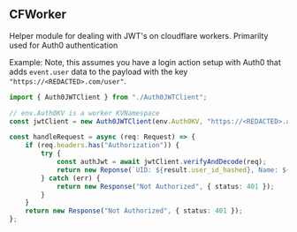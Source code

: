 ## CFWorker

Helper module for dealing with JWT's on cloudflare workers. Primarilty used for Auth0 authentication

Example:
Note, this assumes you have a login action setup with Auth0 that adds `event.user` data to the payload with the key `"https://<REDACTED>.com/user"`.

```ts
import { Auth0JWTClient } from "./Auth0JWTClient";

// env.Auth0KV is a worker KVNamespace
const jwtClient = new Auth0JWTClient(env.Auth0KV, "https://<REDACTED>.au.auth0.com/.well-known/jwks.json", "https://<REDACTED>.com/user");

const handleRequest = async (req: Request) => {
	if (req.headers.has("Authorization")) {
		try {
			const authJwt = await jwtClient.verifyAndDecode(req);
			return new Reponse(`UID: ${result.user_id_hashed}, Name: ${result.payload["https://<REDACTED>.com/user"].name}`);
		} catch (err) {
			return new Response("Not Authorized", { status: 401 });
		}
	}
	return new Response("Not Authorized", { status: 401 });
};
```
